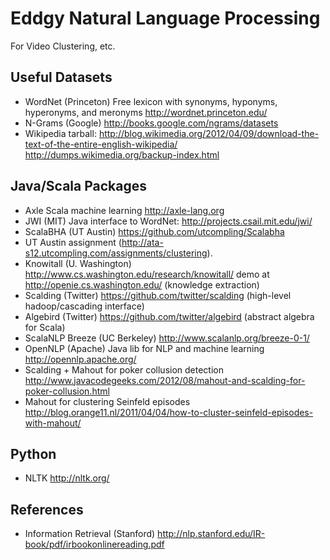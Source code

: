 
Eddgy Natural Language Processing
=================================

For Video Clustering, etc.

Useful Datasets
---------------

* WordNet (Princeton) Free lexicon with synonyms, hyponyms, hyperonyms, and meronyms http://wordnet.princeton.edu/
* N-Grams (Google) http://books.google.com/ngrams/datasets
* Wikipedia tarball: http://blog.wikimedia.org/2012/04/09/download-the-text-of-the-entire-english-wikipedia/ http://dumps.wikimedia.org/backup-index.html

Java/Scala Packages
-------------------

* Axle Scala machine learning http://axle-lang.org
* JWI (MIT) Java interface to WordNet: http://projects.csail.mit.edu/jwi/
* ScalaBHA (UT Austin) https://github.com/utcompling/Scalabha
* UT Austin assignment (http://ata-s12.utcompling.com/assignments/clustering).
* Knowitall (U. Washington) http://www.cs.washington.edu/research/knowitall/ demo at http://openie.cs.washington.edu/ (knowledge extraction)
* Scalding (Twitter) https://github.com/twitter/scalding (high-level hadoop/cascading interface)
* Algebird (Twitter) https://github.com/twitter/algebird (abstract algebra for Scala)
* ScalaNLP Breeze (UC Berkeley) http://www.scalanlp.org/breeze-0-1/
* OpenNLP (Apache) Java lib for NLP and machine learning http://opennlp.apache.org/
* Scalding + Mahout for poker collusion detection http://www.javacodegeeks.com/2012/08/mahout-and-scalding-for-poker-collusion.html
* Mahout for clustering Seinfeld episodes http://blog.orange11.nl/2011/04/04/how-to-cluster-seinfeld-episodes-with-mahout/

Python
------

* NLTK http://nltk.org/

References
----------

* Information Retrieval (Stanford) http://nlp.stanford.edu/IR-book/pdf/irbookonlinereading.pdf

